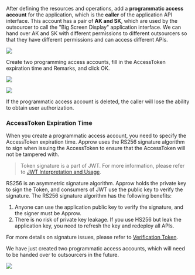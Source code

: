 <IntegrationDetailCard title="Create A Programmatic Access Account">

After defining the resources and operations, add a **programmatic access account** for the application, which is the **caller** of the application API interface. This account has a pair of **AK and SK**, which are used by the outsourcer to call the "Big Screen Display" application interface. We can hand over AK and SK with different permissions to different outsourcers so that they have different permissions and can access different APIs.

![](~@imagesZhCn/guides/authorization/create-programmatic-account-display-screen.png)

Create two programming access accounts, fill in the AccessToken expiration time and Remarks, and click OK.

![](~@imagesZhCn/guides/authorization/create-ak-sk-1.png)

![](~@imagesZhCn/guides/authorization/create-ak-sk-2.png)

If the programmatic access account is deleted, the caller will lose the ability to obtain user authorization.

### AccessToken Expiration Time

When you create a programmatic access account, you need to specify the AccessToken expiration time. Approw uses the RS256 signature algorithm to sign when issuing the AccessToken to ensure that the AccessToken will not be tampered with.
> Token signature is a part of JWT. For more information, please refer to [JWT Interpretation and Usage](/docs/en/concepts/jwt-token.md).

RS256 is an asymmetric signature algorithm. Approw holds the private key to sign the Token, and consumers of JWT use the public key to verify the signature.
  The RS256 signature algorithm has the following benefits:

1. Anyone can use the application public key to verify the signature, and the signer must be Approw.
2. There is no risk of private key leakage. If you use HS256 but leak the application key, you need to refresh the key and redeploy all APIs.

For more details on signature issues, please refer to [Verification Token](/docs/en/guides/faqs/how-to-validate-user-token.md).

We have just created two programmatic access accounts, which will need to be handed over to outsourcers in the future.

![](~@imagesZhCn/guides/authorization/ak-sk-result.png)

</IntegrationDetailCard>
